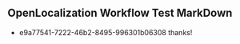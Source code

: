 ## OpenLocalization Workflow Test MarkDown
* e9a77541-7222-46b2-8495-996301b06308 thanks!

<!--HONumber=Jul16_HO2-->


